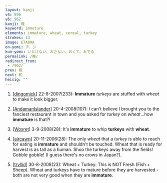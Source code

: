 ```yaml
---
layout: kanji
v4: 896
v6: 962
kanji: 稚
keyword: immature
elements: immature, wheat, cereal, turkey
strokes: 13
image: E7A89A
on-yomi: チ、ジ
kun-yomi: いとけない、おさない、おくて、おでる
permalink: /稚/
redirect_from:
 - /962/
prev: 税
next: 和
heisig: ""
---
```


1) [<a href="http://kanji.koohii.com/profile/dingomick">dingomick</a>] 22-8-2007(233): <strong>Immature</strong> <em>turkeys</em> are stuffed with <em>wheat</em> to make it look bigger.

2) [<a href="http://kanji.koohii.com/profile/AndamanIslander">AndamanIslander</a>] 20-4-2008(107): I can&#039;t believe I brought you to the fanciest restaurant in town and you asked for <em>turkey</em> on <em>wheat</em>...how<strong> immature</strong> is that?!

3) [<a href="http://kanji.koohii.com/profile/Wosret">Wosret</a>] 3-9-2008(28): It&#039;s<strong> immature</strong> to whip <strong>turkeys</strong> with <strong>wheat</strong>.

4) [<a href="http://kanji.koohii.com/profile/aircawn">aircawn</a>] 20-11-2006(28): The only <em>wheat</em> that a <em>turkey</em> is able to reach for eating is<strong> immature</strong> and shouldn&#039;t be touched. Wheat that is ready for harvest is as tall as a human. Shoo the turkeys away from the fields! Gobble gobble! (I guess there&#039;s no crows in Japan?).

5) [<a href="http://kanji.koohii.com/profile/tryllid">tryllid</a>] 30-8-2008(23): Wheat + Turkey: This is NOT Fresh (Fish + Sheep). Wheat and turkeys have to mature before they are harvested - both are not very good when they are<strong> immature</strong>.

